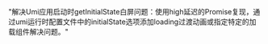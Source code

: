 "解决Umi应用启动时getInitialState白屏问题：使用high延迟的Promise复现，通过umi运行时配置文件中的initialState选项添加loading过渡动画或指定特定的加载组件解决问题。"

